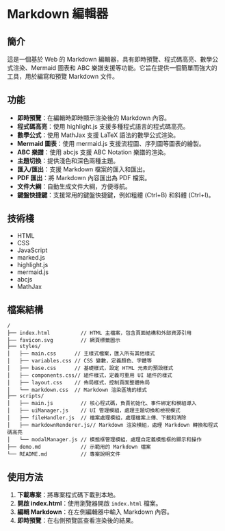 # Markdown 編輯器

## 簡介

這是一個基於 Web 的 Markdown 編輯器，具有即時預覽、程式碼高亮、數學公式渲染、Mermaid 圖表和 ABC 樂譜支援等功能。它旨在提供一個簡單而強大的工具，用於編寫和預覽 Markdown 文件。

## 功能

- **即時預覽**：在編輯時即時顯示渲染後的 Markdown 內容。
- **程式碼高亮**：使用 highlight.js 支援多種程式語言的程式碼高亮。
- **數學公式**：使用 MathJax 支援 LaTeX 語法的數學公式渲染。
- **Mermaid 圖表**：使用 mermaid.js 支援流程圖、序列圖等圖表的繪製。
- **ABC 樂譜**：使用 abcjs 支援 ABC Notation 樂譜的渲染。
- **主題切換**：提供淺色和深色兩種主題。
- **匯入/匯出**：支援 Markdown 檔案的匯入和匯出。
- **PDF 匯出**：將 Markdown 內容匯出為 PDF 檔案。
- **文件大綱**：自動生成文件大綱，方便導航。
- **鍵盤快捷鍵**：支援常用的鍵盤快捷鍵，例如粗體 (Ctrl+B) 和斜體 (Ctrl+I)。

## 技術棧

- HTML
- CSS
- JavaScript
- marked.js
- highlight.js
- mermaid.js
- abcjs
- MathJax

## 檔案結構

```
/
├── index.html          // HTML 主檔案，包含頁面結構和外部資源引用
├── favicon.svg         // 網頁標籤圖示
├── styles/
│   ├── main.css      // 主樣式檔案，匯入所有其他樣式
│   ├── variables.css // CSS 變數，定義顏色、字體等
│   ├── base.css      // 基礎樣式，設定 HTML 元素的預設樣式
│   ├── components.css// 組件樣式，定義可重用 UI 組件的樣式
│   ├── layout.css    // 佈局樣式，控制頁面整體佈局
│   └── markdown.css  // Markdown 渲染區塊的樣式
├── scripts/
│   ├── main.js         // 核心程式碼，負責初始化、事件綁定和模組導入
│   ├── uiManager.js    // UI 管理模組，處理主題切換和檢視模式
│   ├── fileHandler.js  // 檔案處理模組，處理檔案上傳、下載和清除
│   ├── markdownRenderer.js// Markdown 渲染模組，處理 Markdown 轉換和程式碼高亮
│   └── modalManager.js // 模態框管理模組，處理自定義模態框的顯示和操作
├── demo.md             // 示範用的 Markdown 檔案
└── README.md           // 專案說明文件
```

## 使用方法

1.  **下載專案**：將專案程式碼下載到本地。
2.  **開啟 index.html**：使用瀏覽器開啟 `index.html` 檔案。
3.  **編輯 Markdown**：在左側編輯器中輸入 Markdown 內容。
4.  **即時預覽**：在右側預覽區查看渲染後的結果。

